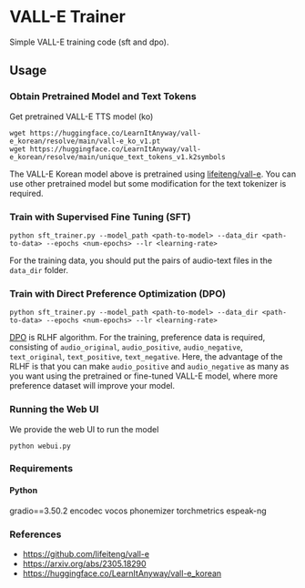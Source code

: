 # VALL-E Trainer
Simple VALL-E training code (sft and dpo). 

## Usage

### Obtain Pretrained Model and Text Tokens
Get pretrained VALL-E TTS model (ko)
```
wget https://huggingface.co/LearnItAnyway/vall-e_korean/resolve/main/vall-e_ko_v1.pt
wget https://huggingface.co/LearnItAnyway/vall-e_korean/resolve/main/unique_text_tokens_v1.k2symbols
```
The VALL-E Korean model above is pretrained using [lifeiteng/vall-e](https://github.com/lifeiteng/vall-e).
You can use other pretrained model but some modification for the text tokenizer is required.

### Train with Supervised Fine Tuning (SFT)

```
python sft_trainer.py --model_path <path-to-model> --data_dir <path-to-data> --epochs <num-epochs> --lr <learning-rate>
```

For the training data, you should put the pairs of audio-text files in the `data_dir` folder.

### Train with Direct Preference Optimization (DPO)

```
python sft_trainer.py --model_path <path-to-model> --data_dir <path-to-data> --epochs <num-epochs> --lr <learning-rate>
```

[DPO](https://arxiv.org/pdf/2305.18290.pdf) is RLHF algorithm.
For the training, preference data is required, consisting of `audio_original`, `audio_positive`, `audio_negative`, `text_original`, `text_positive`, `text_negative`.
Here, the advantage of the RLHF is that you can make `audio_positive` and `audio_negative` as many as you want using the pretrained or fine-tuned VALL-E model, where more preference dataset will improve your model.

### Running the Web UI
We provide the web UI to run the model

```
python webui.py
```

### Requirements
#### Python
gradio==3.50.2
encodec
vocos
phonemizer
torchmetrics
espeak-ng


### References

- https://github.com/lifeiteng/vall-e
- https://arxiv.org/abs/2305.18290
- https://huggingface.co/LearnItAnyway/vall-e_korean